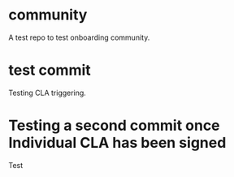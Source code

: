 # community
A test repo to test onboarding community.

# test commit
Testing CLA triggering.

# Testing a second commit once Individual CLA has been signed
Test
